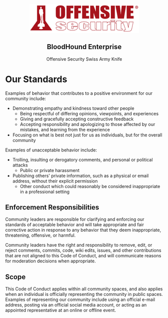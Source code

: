 <p align="center">
    <picture>
        <source media="(prefers-color-scheme: dark)" srcset="https://github.com/byt3n33dl3/BYT3N33DL3/raw/main/domain/offensive-security.png">
        <img src="https://github.com/byt3n33dl3/BYT3N33DL3/raw/main/domain/offensive-security.png" alt="Offensive Security" width='350' />
    </picture>
</p>

<div align="center">
<h2>BloodHound Enterprise</h2>
Offensive Security Swiss Army Knife
<p></div>

# Our Standards

Examples of behavior that contributes to a positive environment for our community include:

-  Demonstrating empathy and kindness toward other people
    - Being respectful of differing opinions, viewpoints, and experiences
    - Giving and gracefully accepting constructive feedback
    - Accepting responsibility and apologizing to those affected by our mistakes, and learning from the experience
- Focusing on what is best not just for us as individuals, but for the overall community

Examples of unacceptable behavior include:

- Trolling, insulting or derogatory comments, and personal or political attacks
    - Public or private harassment
- Publishing others' private information, such as a physical or email address, without their explicit permission
    - Other conduct which could reasonably be considered inappropriate in a professional setting

## Enforcement Responsibilities

Community leaders are responsible for clarifying and enforcing our standards of acceptable behavior and will take appropriate and fair corrective action in response to any behavior that they deem inappropriate, threatening, offensive, or harmful.

Community leaders have the right and responsibility to remove, edit, or reject comments, commits, code, wiki edits, issues, and other contributions that are not aligned to this Code of Conduct, and will communicate reasons for moderation decisions when appropriate.

## Scope

This Code of Conduct applies within all community spaces, and also applies when an individual is officially representing the community in public spaces. Examples of representing our community include using an official e-mail address, posting via an official social media account, or acting as an appointed representative at an online or offline event.
